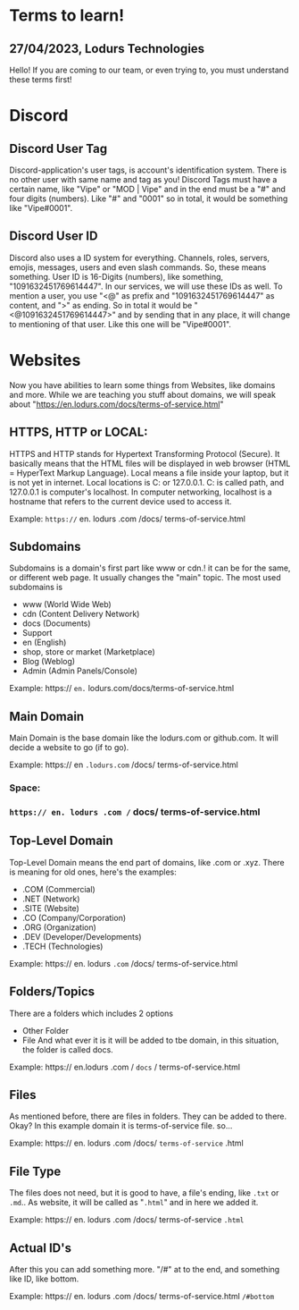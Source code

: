 
# Terms to learn!
## 27/04/2023, Lodurs Technologies
Hello! If you are coming to our team, or even trying to, you must understand these terms first!



# Discord

## Discord User Tag
Discord-application's user tags, is account's identification system. There is no other user with same name and tag as you! Discord Tags must have a certain name, like "Vipe" or "MOD | Vipe" and in the end must be a "#" and four digits (numbers). Like "#" and "0001" so in total, it would be something like "Vipe#0001".



## Discord User ID
Discord also uses a ID system for everything. Channels, roles, servers, emojis, messages, users and even slash commands. So, these means something. User ID is 16-Digits (numbers), like something, "1091632451769614447". In our services, we will use these IDs as well. To mention a user, you use "<@" as prefix and "1091632451769614447" as content, and ">" as ending. So in total it would be "<@1091632451769614447>" and by sending that in any place, it will change to mentioning of that user. Like this one will be "Vipe#0001".


# Websites

Now you have abilities to learn some things from Websites, like domains and more. While we are teaching you stuff about domains, we will speak about "https://en.lodurs.com/docs/terms-of-service.html"

## HTTPS, HTTP or LOCAL:

HTTPS and HTTP stands for Hypertext Transforming Protocol (Secure). It basically means that the HTML files will be displayed in web browser (HTML = HyperText Markup Language). Local means a file inside your laptop, but it is not yet in internet. Local locations is C: or 127.0.0.1. C: is called path, and 127.0.0.1 is computer's localhost. In computer networking, localhost is a hostname that refers to the current device used to access it.

Example: `https://` en. lodurs .com /docs/ terms-of-service.html

## Subdomains

Subdomains is a domain's first part like www or cdn.! it can be for the same, or different web page. It usually changes the "main" topic. The most used subdomains is
- www (World Wide Web)
- cdn (Content Delivery Network)
- docs (Documents)
- Support
- en (English)
- shop, store or market (Marketplace)
- Blog (Weblog)
- Admin (Admin Panels/Console)

Example: https:// `en.` lodurs.com/docs/terms-of-service.html

## Main Domain

Main Domain is the base domain like the lodurs.com or github.com. It will decide a website to go (if to go).

Example: https:// en `.lodurs.com` /docs/ terms-of-service.html

### Space:
### `https:// en. lodurs .com /` docs/ terms-of-service.html

## Top-Level Domain

Top-Level Domain means the end part of domains, like .com or .xyz. There is meaning for old ones, here's the examples:

- .COM (Commercial)
- .NET (Network)
- .SITE (Website)
- .CO (Company/Corporation)
- .ORG (Organization)
- .DEV (Developer/Developments)
- .TECH (Technologies)

Example: https:// en. lodurs `.com` /docs/ terms-of-service.html

## Folders/Topics

There are a folders which includes 2 options
- Other Folder
- File
And what ever it is it will be added to tbe domain, in this situation, the folder is called docs.

Example: https:// en.lodurs .com / `docs` / terms-of-service.html

## Files

As mentioned before, there are files in folders. They can be added to there. Okay? In this example domain it is terms-of-service file. so...

Example: https:// en. lodurs .com /docs/ `terms-of-service` .html

## File Type

The files does not need, but it is good to have, a file's ending, like ` .txt ` or ` .md `.. As website, it will be called as "`.html`" and in here we added it.

Example: https:// en. lodurs .com /docs/ terms-of-service `.html`

## Actual ID's

After this you can add something more. "/#" at to the end, and something like ID, like bottom.

Example: https:// en. lodurs .com /docs/ terms-of-service.html `/#bottom`

